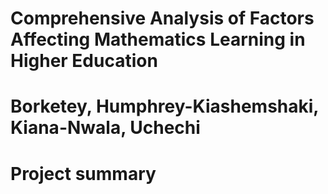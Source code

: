 # Comprehensive Analysis of Factors Affecting Mathematics Learning in Higher Education

# Borketey, Humphrey-Kiashemshaki, Kiana-Nwala, Uchechi 

# Project summary 





